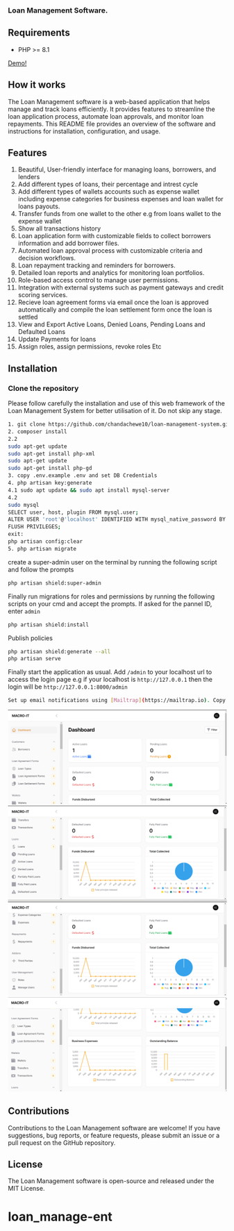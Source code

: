
### Loan Management Software.

## Requirements

- PHP >= 8.1

[Demo!](https://github.com/chandachewe10/loan-management-system/assets/82529756/e7bd7b63-0b5e-43bc-88e1-90469e4f7111)

## How it works

The Loan Management software is a web-based application that helps manage and track loans efficiently. It provides features to streamline the loan application process, automate loan approvals, and monitor loan repayments. This README file provides an overview of the software and instructions for installation, configuration, and usage.


## Features

1. Beautiful, User-friendly interface for managing loans, borrowers, and lenders
2. Add different types of loans, their percentage and intrest cycle 
3. Add different types of wallets accounts such as expense wallet including expense categories for business expenses and loan wallet for loans payouts. 
4. Transfer funds from one wallet to the other e.g from loans wallet to the expense wallet
5. Show all transactions history  
6. Loan application form with customizable fields to collect borrowers information and add borrower files.
7. Automated loan approval process with customizable criteria and decision workflows.
8. Loan repayment tracking and reminders for borrowers.
9. Detailed loan reports and analytics for monitoring loan portfolios.
10. Role-based access control to manage user permissions.
11. Integration with external systems such as payment gateways and credit scoring services.
12. Recieve loan agreement forms via email once the loan is approved automatically and compile the loan settlement form once the loan is settled
13. View and Export Active Loans, Denied Loans, Pending Loans and Defaulted Loans
14. Update Payments for loans
15. Assign roles, assign permissions, revoke roles Etc 

## Installation

### Clone the repository
Please follow carefully the installation and use of this web framework of the Loan Management System for better utilisation of it. Do not skip any stage.

```bash
1. git clone https://github.com/chandachewe10/loan-management-system.git
2. composer install
2.2 
sudo apt-get update
sudo apt-get install php-xml
sudo apt-get update
sudo apt-get install php-gd
3. copy .env.example .env and set DB Credentials
4. php artisan key:generate
4.1 sudo apt update && sudo apt install mysql-server
4.2 
sudo mysql
SELECT user, host, plugin FROM mysql.user;
ALTER USER 'root'@'localhost' IDENTIFIED WITH mysql_native_password BY 'tu_contraseña_segura';
FLUSH PRIVILEGES;
exit:
php artisan config:clear
5. php artisan migrate 

```
 
create a super-admin user on the terminal by running the following script and follow the prompts

```bash
php artisan shield:super-admin
```

Finally run migrations for roles and permissions by running the following scripts on your cmd and accept the prompts.
If asked for the pannel ID, enter `admin`

```bash
php artisan shield:install
```

Publish policies

```bash
php artisan shield:generate --all
php artisan serve

```
Finally start the application as usual. Add `/admin` to your localhost url to access the login page e.g if your localhost is `http://127.0.0.1` then the login will be `http://127.0.0.1:8000/admin` 

```bash
Set up email notifications using [Mailtrap](https://mailtrap.io). Copy the mail credentials for your Laravel app from Mailtrap and update the corresponding settings in your `.env` file.
```



![Super Admin Dashboard](public/samples/sample1.png)
![Super Admin Dashboard](public/samples/sample2.png)
![Super Admin Dashboard](public/samples/sample3.png)
![Super Admin Dashboard](public/samples/sample4.png)





## Contributions
Contributions to the Loan Management software are welcome! If you have suggestions, bug reports, or feature requests, please submit an issue or a pull request on the GitHub repository.

## License
The Loan Management software is open-source and released under the MIT License.


# loan_manage-ent
